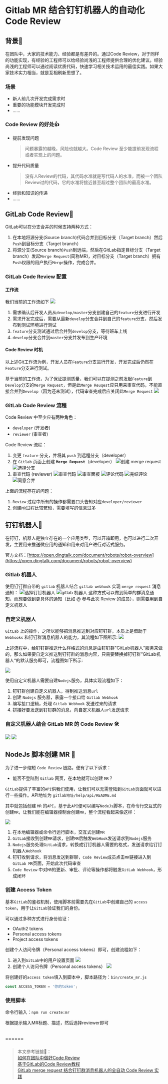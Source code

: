 <!--
 * @Descripttion: 
 * @version: 
 * @Author: qiuxchao
 * @Date: 2022-05-23 11:10:24
 * @LastEditors: qiuxchao
 * @LastEditTime: 2022-07-14 17:31:04
-->
# Gitlab MR 结合钉钉机器人的自动化 Code Review

## 背景🔅

在团队中，大家的技术能力、经验都是有差异的。通过Code Review，对于同样的功能实现，有经验的工程师可以给经验尚浅的工程师提供合理的优化建议。经验尚浅的工程师可以通过阅读优质代码，快速学习相关技术运用的最佳实践。如果大家技术实力相当，就是互相刷新思想了。

### 场景

- 新人前几次开发完成需求时
- 重要的功能模块开发完成时
- ......

### Code Review 的好处👍

- 提前发现问题
  > 问题暴露的越晚，风险也就越大。Code Review 至少能提前发现流程或者实现上的问题。
- 提升代码质量
  > 没有人Review的代码，其代码水准就是写代码人的水准，而被一个团队Review过的代码，它的水准将接近甚至超过整个团队的最高水准。
- 经验和知识的传递
- ......

## GitLab Code Review📌

GitLab可以在分支合并的时候支持两种方式：

1. 在本地将源分支(Source branch)代码合并到目标分支（Target branch）然后`Push`到目标分支（Target branch）
2. 将源分支(Source branch)`Push`到远端，然后在GitLab指定目标分支（Target branch）发起`Merge Request`(简称MR)，对目标分支（Target branch）拥有`Push`权限的用户执行`Merge`操作，完成合并。

### GitLab Code Review 配置

#### 工作流

我们当前的工作流如下
![](./image/develop_workflow.png)

1. 需求确认后开发人员从`develop/master`分支创建自己的`feature`分支进行开发
2. 需求开发完成后，需要从最新`develop`分支合并到自己的`feature`分支，然后发布到测试环境进行测试
3. `feature`分支测试通过后合并到`develop`分支，等待班车上线
4. `develop`分支合并到`master`分支并发布到生产环境

#### Code Review 时机

以上述Git工作流为例，开发人员在`Feature`分支进行开发，开发完成后仍然在`Feature`分支进行测试。

基于当前的工作流，为了保证提测质量，我们可以在提测之前发起`Feature`到`Develop`分支的`Merge Request`，但是此`Merge Reuqest`应只用来审查代码，不能直接合并到`Develop`（因为还未测试），代码审查完成后应关闭此`Merge Request`
![](./image/code_review_workflow.png)

### GitLab Code Review 流程

Code Review 中至少应有两种角色：

- `developer` (开发者)
- `reviewer` (审查者)

Code Review 流程：

1. 变更 `feature` 分支，并将其 `push` 到远程分支（developer）
2. 在 `Gitlab` 页面上创建 **`Merge Request`**（developer）
![创建 merge request](./image/create_merge_request.png)
![选择分支](./image/choose_branch.png)
3. 审查代码 (reviewer)
![审查代码](./image/review_list.png)
![审查面板](./image/review_panel.png)
![评论代码](./image/comment_code.png)
![完结评论](./image/resolved_comment.png)
![同意合并](./image/approve_request.png)

上面的流程存在的问题：

1. `Review` 过程中所有的操作都需要口头告知对应`developer/reviewer`
2. 创建`MR`过程比较繁琐，需要填写的信息过多

## 钉钉机器人🤖️

在钉钉，机器人是独立存在的一个应用类型，可以开箱即用，也可以进行二次开发，主要用来推送微应用的通知和用来对用户进行对话式服务。

官方文档：[https://open.dingtalk.com/document/robots/robot-overview](https://open.dingtalk.com/document/robots/robot-overview)

### Gitlab 机器人

使用钉钉群自带的 `gitlab` 机器人结合 `gitlab webhook` 实现 `merge request` 消息通知：
![选择钉钉机器人](./image/choose_robot.png)
![gitlab 机器人](./image/gitlab_robot.png)
这种方式可以做到简单的群消息通知，而想要做到更具体的通知（比如 @ 参与此次 Review 的成员），则需要用到自定义机器人

### 自定义机器人

`GitLab` 上的操作，之所以能够把消息推送到对应钉钉群，本质上是借助于 `Webhooks` 和钉钉群消息机器人的能力，其流程如下图所示:
![](./image/dd_gitlab_robot_workflow.png)

上述流程中，给钉钉群推送什么样格式的消息是由钉钉群"GitLab机器人"服务来做的，那么如果要自定义推送到钉钉群的消息内容，只需要替换掉钉钉群”GitLab机器人“的默认服务即可，流程图如下所示:

![](./image/dd_custom_robot_workflow.png)

使用自定义机器人需要自建`Nodejs`服务，具体实现流程如下：

1. 钉钉群创建自定义机器人，得到推送消息`url`
2. 创建 `Nodejs` 服务器，暴露一个接口给 `Gitlab Webhook`
3. 编写接口逻辑，处理 `Gitlab Webhook` 发送过来的请求
4. 拼接好要发送到钉钉群的消息，向自定义机器人`url`发送请求

### 自定义机器人结合 GitLab MR 的 Code Review 🛠

![](./image/custom_mr_create.png)
![](./image/custom_robot.png)

## NodeJs 脚本创建 MR 📝

为了进一步缩短 `Code Review` 链路，便有了以下诉求：

- 能否不登陆到 `Gitlab` 网页，在本地就可以创建 `MR`？

`GitLab`提供了丰富的`API`供我们使用，让我们可以无需登陆到`GitLab`页面就可以进行一些操作。API地址为 `gitlab地址/help/api/README.md`

其中就包括创建 `MR` 的`API`，基于此`API`便可以编写`NodeJs`脚本，在命令行交互式的创建`MR`，让我们能在编辑器控制台创建`MR`，整个流程看起来像这样：

![](./image/mr_process.png)

1. 在本地编辑器或命令行运行脚本，交互式创建`MR`
2. `GitLab`接收到创建`MR`请求，创建`MR`后触发`WebHook`发送请求到`Nodejs`服务
3. `Nodejs`服务处理`GitLab`请求，转换成钉钉机器人需要的格式，发送请求给钉钉机器人`Webhook`
4. 钉钉收到请求，将消息发送到群聊，`Code Review`成员点击`MR`链接进入到`GitLab MR`页面，开始此次代码审查
5. `Code Review` 中对`MR`的更新、审批、评论等操作都将触发`GitLab Webhook`，形成闭环

### 创建 Access Token

基本`GitLab`的鉴权机制，使用脚本前需要先在`GitLab`中创建自己的 `access token`，用于让`GitLab`验证我们的身份。

可以通过多种方式进行身份验证：

- OAuth2 tokens
- Personal access tokens
- Project access tokens

创建个人访问令牌（Personal access tokens）即可，创建流程如下：

1. 进入到`GitLab`中的用户设置页面
  ![](./image/gitlab_profile.png)
2. 创建个人访问令牌（Personal access tokens）
  ![](./image/gitlab_create_access_token.png)

将创建好的`access token`填入到脚本中，脚本路径为：`bin/create_mr.js`

  ```javascript
  const ACCESS_TOKEN = '你的token';
  ```

### 使用脚本

命令行输入：`npm run create:mr`

根据提示输入MR标题、描述，然后选择reviewer即可

## ------

> 本文参考链接🔗：<br/>
> [如何在团队中做好Code Review](https://ken.io/note/how-to-do-code-review-in-a-team)<br/>
> [基于GitLab的Code Review教程](https://ken.io/note/gitlab-code-review-tutorial#H3-6)<br/>
> [GitLab merge request 结合钉钉群消息机器人的全自动 Code Review 实践](https://juejin.cn/column/7066714281068199972)

